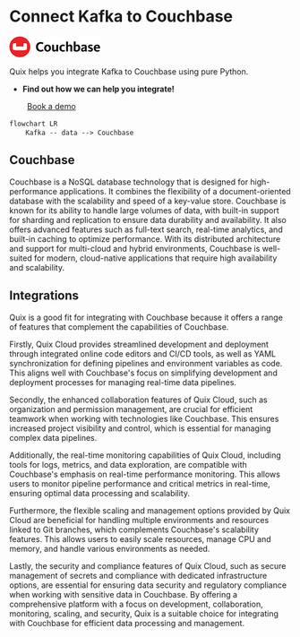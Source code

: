 # Connect Kafka to Couchbase

![](./images/logo_1.jpg)

Quix helps you integrate Kafka to Couchbase using pure Python.

<div class="grid cards blog-grid-card" markdown>

- __Find out how we can help you integrate!__

    <a class="md-button md-button--primary" href="https://share.hsforms.com/1iW0TmZzKQMChk0lxd_tGiw4yjw2?__hstc=175542013.2303933fbd746c0ac86d9ccbe9bc9100.1728383268831.1729603416735.1729620918855.31&__hssc=175542013.1.1729620918855&__hsfp=2132701734" target="_blank" style="margin:.5rem;">Book a demo</a>

</div>

```mermaid
flowchart LR
    Kafka -- data --> Couchbase
```

## Couchbase

Couchbase is a NoSQL database technology that is designed for high-performance applications. It combines the flexibility of a document-oriented database with the scalability and speed of a key-value store. Couchbase is known for its ability to handle large volumes of data, with built-in support for sharding and replication to ensure data durability and availability. It also offers advanced features such as full-text search, real-time analytics, and built-in caching to optimize performance. With its distributed architecture and support for multi-cloud and hybrid environments, Couchbase is well-suited for modern, cloud-native applications that require high availability and scalability.

## Integrations

Quix is a good fit for integrating with Couchbase because it offers a range of features that complement the capabilities of Couchbase. 

Firstly, Quix Cloud provides streamlined development and deployment through integrated online code editors and CI/CD tools, as well as YAML synchronization for defining pipelines and environment variables as code. This aligns well with Couchbase's focus on simplifying development and deployment processes for managing real-time data pipelines.

Secondly, the enhanced collaboration features of Quix Cloud, such as organization and permission management, are crucial for efficient teamwork when working with technologies like Couchbase. This ensures increased project visibility and control, which is essential for managing complex data pipelines.

Additionally, the real-time monitoring capabilities of Quix Cloud, including tools for logs, metrics, and data exploration, are compatible with Couchbase's emphasis on real-time performance monitoring. This allows users to monitor pipeline performance and critical metrics in real-time, ensuring optimal data processing and scalability.

Furthermore, the flexible scaling and management options provided by Quix Cloud are beneficial for handling multiple environments and resources linked to Git branches, which complements Couchbase's scalability features. This allows users to easily scale resources, manage CPU and memory, and handle various environments as needed.

Lastly, the security and compliance features of Quix Cloud, such as secure management of secrets and compliance with dedicated infrastructure options, are essential for ensuring data security and regulatory compliance when working with sensitive data in Couchbase. By offering a comprehensive platform with a focus on development, collaboration, monitoring, scaling, and security, Quix is a suitable choice for integrating with Couchbase for efficient data processing and management.

